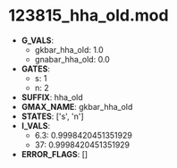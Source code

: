 # 123815_hha_old.mod

- **G_VALS**:
  - gkbar_hha_old: 1.0
  - gnabar_hha_old: 0.0
- **GATES**:
  - s: 1
  - n: 2
- **SUFFIX**: hha_old
- **GMAX_NAME**: gkbar_hha_old
- **STATES**: ['s', 'n']
- **I_VALS**:
  - 6.3: 0.9998420451351929
  - 37: 0.9998420451351929
- **ERROR_FLAGS**: []
